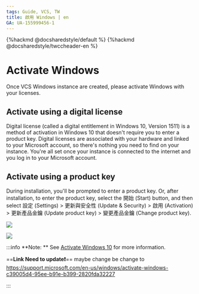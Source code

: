 ```yaml
---
tags: Guide, VCS, TW
title: 啟用 Windows | en
GA: UA-155999456-1
---
```


{%hackmd @docsharedstyle/default %}
{%hackmd @docsharedstyle/twccheader-en %}

# Activate Windows

Once VCS Windows instance are created, please activate Windows with your licenses.

## Activate using a digital license


Digital license (called a digital entitlement in Windows 10, Version 1511) is a method of activation in Windows 10 that doesn't require you to enter a product key. Digital licenses are associated with your hardware and linked to your Microsoft account, so there's nothing you need to find on your instance. You're all set once your instance is connected to the internet and you log in to your Microsoft account. 


## Activate using a product key


During installation, you'll be prompted to enter a product key.  Or, after installation, to enter the product key, select the 開始 (Start)  button, and then select 設定 (Settings)  > 更新與安全性 (Update & Security)  > 啟用 (Activation)  > 更新產品金鑰 (Update product key) > 變更產品金鑰 (Change product key).

![](https://cos.twcc.ai/SYS-MANUAL/uploads/upload_a5226ee497a6433a005a9238b166e516.png)

![](https://cos.twcc.ai/SYS-MANUAL/uploads/upload_7e862040f79e7d2be2c69c4afcbbb4a4.png)



:::info
<i class="fa fa-paperclip fa-20" aria-hidden="true"></i> **Note: ** See [<ins>Activate Windows 10</ins>](https://support.microsoft.com/en-us/windows/activate-windows-c39005d4-95ee-b91e-b399-2820fda32227#ID0EBD=Windows_10) for more information.

==**Link Need to update:exclamation:**==
maybe change be change to 
https://support.microsoft.com/en-us/windows/activate-windows-c39005d4-95ee-b91e-b399-2820fda32227

::: 

